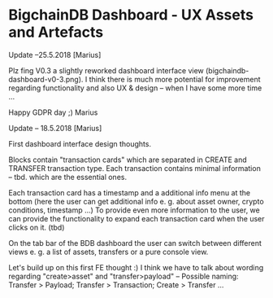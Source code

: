 # BigchainDB Dashboard - UX Assets and Artefacts

Update –25.5.2018 [Marius]

Plz fing V0.3 a slightly reworked dashboard interface view (bigchaindb-dashboard-v0-3.png).
I think there is much more potential for improvement regarding functionality and also UX & design – when I have some more time …

Happy GDPR day ;)
Marius

Update – 18.5.2018 [Marius]

First dashboard interface design thoughts.

Blocks contain "transaction cards" which are separated in CREATE and TRANSFER transaction type. 
Each transaction contains minimal information – tbd. which are the essential ones.

Each transaction card has a timestamp and a additional info menu at the bottom (here the user can get additional info e. g. about asset owner, crypto conditions, timestamp …)
To provide even more information to the user, we can provide the functionality to expand each transaction card when the user clicks on it. (tbd)

On the tab bar of the BDB dashboard the user can switch between different views e. g. a list of assets, transfers or a pure console view.

Let's build up on this first FE thought :)
I think we have to talk about wording regarding "create>asset" and "transfer>payload" – Possible naming: Transfer > Payload; Transfer > Transaction; Create > Transfer …
